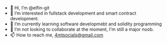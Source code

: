 - 👋 Hi, I’m @elfin-git
- 👀 I’m interested in fullstack development and smart contract development.
- 🌱 I’m currently learning software developmebt and solidity programming
- 💞️ I’m  not looking to collaborate at the moment, I'm still a major noob.
- 📫 How to reach me, 4mtsocials@gmail.com
